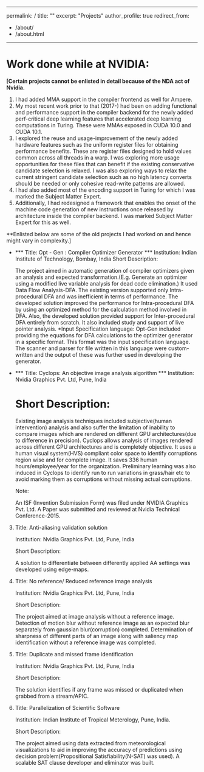 
---
permalink: /
title: ""
excerpt: "Projects"
author_profile: true
redirect_from: 
  - /about/
  - /about.html
---

Work done while at NVIDIA:
======================
<strong>
[Certain projects cannot be enlisted in detail because of the NDA act of Nvidia.</strong>

1. I had added MMA support in the compiler frontend as well for Ampere.
1. My most recent work prior to that (2017-) had been on adding  functional and performance support in the compiler backend for the newly added perf-critical deep learning features that accelerated deep learning computations in Turing. These were MMAs exposed in CUDA 10.0 and CUDA 10.1.
1. I explored the reuse and usage-improvement of the newly added hardware features such as the uniform register files for obtaining performance benefits. These are register files designed to hold values common across all threads in a warp. I was exploring more usage opportunities for these files that can benefit if the existing conservative candidate selection is relaxed. I was also exploring ways to relax the current stringent candidate selection such as no high latency converts should be needed or only cohesive read-write patterns are allowed.
1. I had also added most of the encoding support in Turing for which I was marked the Subject Matter Expert.
1. Additionally, I had redesigned a framework that enables the onset of the machine code generation of new instructions once released by architecture inside the compiler backend. I was marked Subject Matter Expert for this as well.


**Enlisted below are some of the old projects I had worked on and hence might vary in complexity.]


*  *** Title:                Opt - Gen : Compiler Optimizer Generator
   *** Institution:    Indian Institute of Technology, Bombay, India
   Short Description:

    The project aimed in automatic generation of compiler optimizers given an analysis and expected transformation.(E.g. Generate an optimizer using a modified live variable analysis for dead code elimination.)
    It used Data Flow Analysis-DFA.
    The existing version supported only Intra-procedural DFA and was inefficient in terms of performance.
    The developed solution improved the performance for Intra-procedural DFA by using an optimized method for the calculation method involved in DFA.
    Also, the developed solution provided support for Inter-procedural DFA entirely from scratch.
    It also included study and support of live pointer analysis.
    *Input Specification language: Opt-Gen included providing the equations for DFA calculations to the optimizer generator in a specific format. This format was the input specification language. The scanner and parser for file written in this language were custom-written and the output of these was further used in developing the generator.


* *** Title:            Cyclops: An objective image analysis algorithm
  *** Institution:    Nvidia Graphics Pvt. Ltd, Pune, India
  
  Short Description:
   ==================
  
    Existing image analysis techniques included subjective(human intervention) analysis and also suffer the limitation of inability to compare images which are rendered on different GPU architectures(due to difference in precision).
    Cyclops allows analysis of images rendered across different GPU architectures and is completely objective.
    It uses a human visual system(HVS) compliant color space to identify corruptions region wise and for complete image.
    It saves 336 human hours/employee/year for the organization.
    Preliminary learning was also induced in Cyclops to identify run to run variations in grass/hair etc to avoid marking them as corruptions without missing actual corruptions.

    Note: 

    An ISF (Invention Submission Form) was filed under NVIDIA Graphics Pvt. Ltd.
    A Paper was submitted and reviewed at Nvidia Technical Conference-2015.


3. Title:                 Anti-aliasing validation solution

    Institution:    Nvidia Graphics Pvt. Ltd, Pune, India

    Short Description:

    A solution to differentiate between differently applied AA settings was developed using edge-maps.


4. Title:                 No reference/  Reduced reference image analysis

    Institution:    Nvidia Graphics Pvt. Ltd, Pune, India

    Short Description:

    The project aimed at image analysis without a reference image.
    Detection of motion blur without reference image as an expected blur separately from gaussian blur(corruption) completed.
    Determination of sharpness of different parts of an image along with saliency map identification without a reference image was completed.


5. Title:                 Duplicate and missed frame identification

    Institution:    Nvidia Graphics Pvt. Ltd, Pune, India

    Short Description:

    The solution identifies if any frame was missed or duplicated when grabbed from a stream/APIC.


6. Title:                Parallelization of Scientific Software 

    Institution:    Indian Institute of Tropical Meterology, Pune, India.

    Short Description:

    The project aimed using data extracted from meteorological visualizations to aid in improving the accuracy of predictions using decision problem(Propositional Satisfiability(N-SAT) was used).
    A scalable SAT clause developer and eliminator was built.

